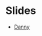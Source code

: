 # Slides

* [Danny](https://docs.google.com/presentation/d/1rJgJPsk6hWjYj8Lb1Rftz8tEZWsdRG-2PkJbUdDTxag/edit#slide=id.gf3363e556_0_29)